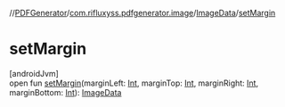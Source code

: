 //[PDFGenerator](../../../index.md)/[com.rifluxyss.pdfgenerator.image](../index.md)/[ImageData](index.md)/[setMargin](set-margin.md)

# setMargin

[androidJvm]\
open fun [setMargin](set-margin.md)(marginLeft: [Int](https://kotlinlang.org/api/latest/jvm/stdlib/kotlin/-int/index.html), marginTop: [Int](https://kotlinlang.org/api/latest/jvm/stdlib/kotlin/-int/index.html), marginRight: [Int](https://kotlinlang.org/api/latest/jvm/stdlib/kotlin/-int/index.html), marginBottom: [Int](https://kotlinlang.org/api/latest/jvm/stdlib/kotlin/-int/index.html)): [ImageData](index.md)
